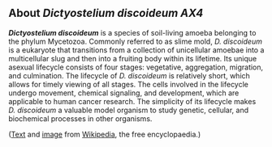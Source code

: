 About *Dictyostelium discoideum AX4* 
------------------------------------



***Dictyostelium discoideum*** is a species of soil-living amoeba
belonging to the phylum Mycetozoa. Commonly referred to as slime mold,
*D. discoideum* is a eukaryote that transitions from a collection of
unicellular amoebae into a multicellular slug and then into a fruiting
body within its lifetime. Its unique asexual lifecycle consists of four
stages: vegetative, aggregation, migration, and culmination. The
lifecycle of *D. discoideum* is relatively short, which allows for
timely viewing of all stages. The cells involved in the lifecycle
undergo movement, chemical signaling, and development, which are
applicable to human cancer research. The simplicity of its lifecycle
makes *D. discoideum* a valuable model organism to study genetic,
cellular, and biochemical processes in other organisms.

([Text](http://en.wikipedia.org/wiki/Dictyostelium_discoideum) and
[image](http://commons.wikimedia.org/wiki/File:Dictyostelium_Fruiting_Bodies.JPG)
from [Wikipedia](http://en.wikipedia.org/), the free encyclopaedia.)
